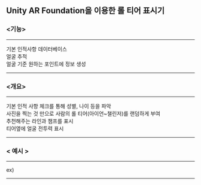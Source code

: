 ## Unity AR Foundation을 이용한 롤 티어 표시기</br>
### <기능></br>
***
기본 인적사항 데이터베이스</br>
얼굴 추적</br>
얼굴 기준 원하는 포인트에 정보 생성</br>
***
### <개요></br>
***
기본 인적 사항 체크를 통해 성별, 나이 등을 파악</br>
사진을 찍는 것 만으로 사람의 롤 티어(아이언~챌린저)를 랜덤하게 부여</br>
추천해주는 라인과 챔프를 표시</br>
티어옆에 얼굴 전투력 표시</br>

***
###  < 예시 > </br>
***
ex)
***
